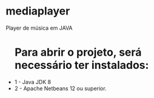 # mediaplayer
Player de música em JAVA

<ul><h1>Para abrir o projeto, será necessário ter instalados:</h1>
	<li>1 - Java JDK 8</li>
	<li>2 - Apache Netbeans 12 ou superior.</li>
</ul>
